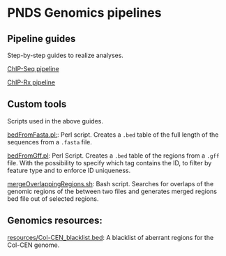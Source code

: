 # PNDS Genomics pipelines

## Pipeline guides

Step-by-step guides to realize analyses.

[ChIP-Seq pipeline](chipseq.md)

[ChIP-Rx pipeline](chiprx.md)

## Custom tools 
Scripts used in the above guides.

[bedFromFasta.pl:](bedFromFasta.md): Perl script. Creates a `.bed` table of the full length of the sequences from a `.fasta` file.

[bedFromGff.pl](bedFromGff.md): Perl Script. Creates a `.bed` table of the regions from a `.gff` file. With the possibility to specify which tag contains the ID, to filter by feature type and to enforce ID uniqueness.

[mergeOverlappingRegions.sh](mergeOverlappingRegions.md): Bash script. Searches for overlaps of the genomic regions of the between two files and generates merged regions bed file out of selected regions.

## Genomics resources:

[resources/Col-CEN_blacklist.bed](Col-CEN_blacklist.bed): A blacklist of aberrant regions for the Col-CEN genome.